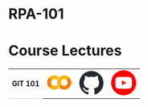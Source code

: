 # RPA-101

# Course Lectures
 
<table style="width:100%;"> 
    <tr>
        <td style="text-align:center; font-weight:bold; border-bottom: 1px solid #ccc;">GIT 101</td>
        <td ><a href="https://colab.research.google.com/github/TrainingRepositories/RPA-101/blob/main/GIT%20101/GIT.ipynb"><img src="assets/gc.png" width="50" height="50" alt="Google Colab"></a></td>
        <td ><a href="https://github.com/TrainingRepositories/RPA-101/blob/main/GIT%20101/GIT.ipynb"><img src="assets/gh.png" width="50" height="50" alt="GitHub"></a></td>
        <td ><a href="#"><img src="assets/yt.png" width="50" height="50" alt="YouTube"></a></td>
    </tr>
</table>

